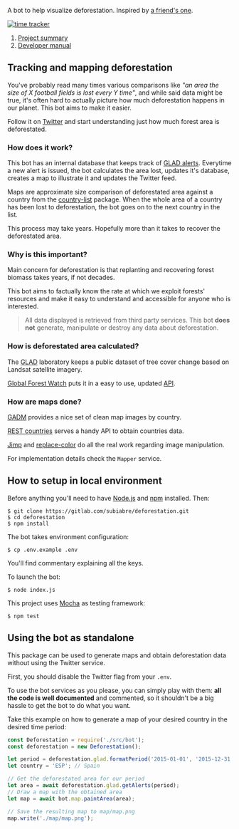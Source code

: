 A bot to help visualize deforestation. Inspired by [a friend's one](https://gitlab.com/wishiwasrubin/fwbot).

[![time tracker](https://wakatime.com/badge/gitlab/subiabre/deforestation.svg)](https://wakatime.com/badge/gitlab/subiabre/deforestation)

1. [Project summary](#tracking-and-mapping-deforestation)
2. [Developer manual](#how-to-setup-in-local-environment)

## Tracking and mapping deforestation
You've probably read many times various comparisons like *"an area the size of X football fields is lost every Y time"*, and while said data might be true, it's often hard to actually picture how much deforestation happens in our planet. This bot aims to make it easier.

Follow it on [Twitter](https://twitter.com/ForestsWar) and start understanding just how much forest area is deforestated.

### How does it work?
This bot has an internal database that keeps track of [GLAD alerts](https://glad.umd.edu/projects/global-forest-watch). Everytime a new alert is issued, the bot calculates the area lost, updates it's database, creates a map to illustrate it and updates the Twitter feed.

Maps are approximate size comparison of deforestated area against a country from the [country-list](https://www.npmjs.com/package/country-list) package. When the whole area of a country has been lost to deforestation, the bot goes on to the next country in the list.

This process may take years. Hopefully more than it takes to recover the deforestated area.

### Why is this important?
Main concern for deforestation is that replanting and recovering forest biomass takes years, if not decades.

This bot aims to factually know the rate at which we exploit forests' resources and make it easy to understand and accessible for anyone who is interested. 

>All data displayed is retrieved from third party services. This bot **does not** generate, manipulate or destroy any data about deforestation.

### How is deforestated area calculated?
The [GLAD](https://glad.umd.edu/projects/global-forest-watch) laboratory keeps a public dataset of tree cover change based on Landsat satellite imagery.

[Global Forest Watch](https://www.globalforestwatch.org/) puts it in a easy to use, updated [API](http://production-api.globalforestwatch.org/).

### How are maps done?
[GADM](https://gadm.org/) provides a nice set of clean map images by country.

[REST countries](https://restcountries.eu/) serves a handy API to obtain countries data.

[Jimp](https://www.npmjs.com/package/jimp) and [replace-color](https://www.npmjs.com/package/replace-color) do all the real work regarding image manipulation.

For implementation details check the `Mapper` service.

## How to setup in local environment
Before anything you'll need to have [Node.js](https://nodejs.org) and [npm](http://npmjs.com) installed. Then:

```console
$ git clone https://gitlab.com/subiabre/deforestation.git
$ cd deforestation
$ npm install
```

The bot takes environment configuration:
```console
$ cp .env.example .env
```
You'll find commentary explaining all the keys.

To launch the bot:
```console
$ node index.js
```

This project uses [Mocha](https://mochajs.org/) as testing framework:
```console
$ npm test
```

## Using the bot as standalone
This package can be used to generate maps and obtain deforestation data without using the Twitter service.

First, you should disable the Twitter flag from your `.env`.

To use the bot services as you please, you can simply play with them: **all the code is well documented** and commented, so it shouldn't be a big hassle to get the bot to do what you want.

Take this example on how to generate a map of your desired country in the desired time period:
```js
const Deforestation = require('./src/bot');
const deforestation = new Deforestation();

let period = deforestation.glad.formatPeriod('2015-01-01', '2015-12-31');
let country = 'ESP'; // Spain

// Get the deforestated area for our period
let area = await deforestation.glad.getAlerts(period);
// Draw a map with the obtained area
let map = await bot.map.paintArea(area);

// Save the resulting map to map/map.png
map.write('./map/map.png');
``` 
